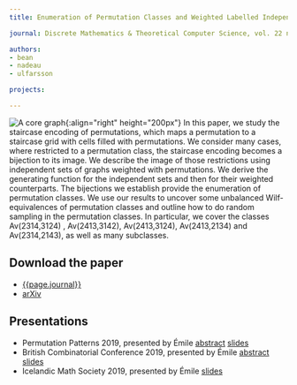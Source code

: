 ```yaml
---
title: Enumeration of Permutation Classes and Weighted Labelled Independent Sets

journal: Discrete Mathematics & Theoretical Computer Science, vol. 22 no. 2, Permutation Patterns 2019.

authors:
- bean
- nadeau
- ulfarsson

projects:

---
```

![A core graph]({{site.baseurl}}/assets/img/indepsets.png){:align="right" height="200px"}
In this  paper, we study  the staircase encoding  of permutations, which  maps a
permutation to a staircase grid with cells filled with permutations. We consider
many  cases, where  restricted to  a permutation  class, the  staircase encoding
becomes a  bijection to its image.  We describe the image  of those restrictions
using  independent sets  of graphs  weighted  with permutations.  We derive  the
generating  function  for the  independent  sets  and  then for  their  weighted
counterparts. The bijections we establish provide the enumeration of permutation
classes.  We use  our results  to uncover  some unbalanced  Wilf-equivalences of
permutation classes  and outline how  to do  random sampling in  the permutation
classes.  In particular,  we cover  the classes  Av(2314,3124) ,  Av(2413,3142),
Av(2413,3124), Av(2413,2134) and Av(2314,2143), as well as many subclasses.

## Download the paper
- [ {{page.journal}} ](https://dmtcs.episciences.org/7295)
- [arXiv](https://arxiv.org/abs/1912.07503)

## Presentations
- Permutation Patterns 2019, presented by Émile
[abstract]({{site.baseurl}}/assets/talks/indepsets/2019-PP-abstract.pdf)
[slides]({{site.baseurl}}/assets/talks/indepsets/2019-PP-slides.pdf)
- British Combinatorial Conference 2019, presented by Émile
[abstract]({{site.baseurl}}/assets/talks/indepsets/2019-BCC-abstract.pdf)
[slides]({{site.baseurl}}/assets/talks/indepsets/2019-BCC-slides.pdf)
- Icelandic Math Society 2019, presented by Émile
[slides]({{site.baseurl}}/assets/talks/indepsets/2019-IMS-slides.pdf)
